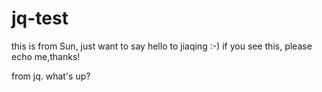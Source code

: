 # jq-test

this is from Sun, just want to say hello to jiaqing :-) if you see this, please echo me,thanks!

from jq. what's up?
